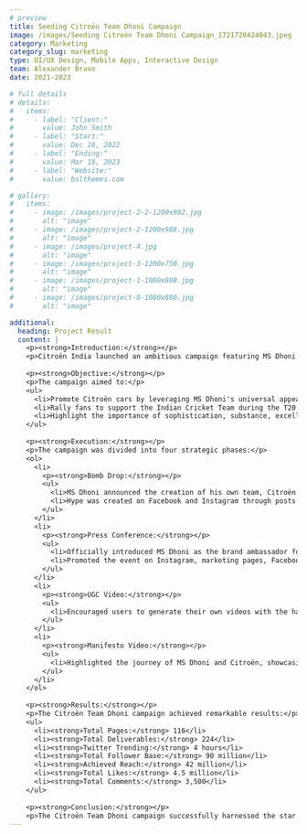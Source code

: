 ```yaml
---
# preview
title: Seeding Citroën Team Dhoni Campaign
image: /images/Seeding Citroën Team Dhoni Campaign_1721720424043.jpeg
category: Marketing
category_slug: marketing
type: UI/UX Design, Mobile Apps, Interactive Design
team: Alexander Bravo
date: 2021-2023

# full details
# details:
#   items:
#     - label: "Client:"
#       value: John Smith
#     - label: "Start:"
#       value: Dec 18, 2022
#     - label: "Ending:"
#       value: Mar 18, 2023
#     - label: "Website:"
#       value: bslthemes.com

# gallery:
#   items:
#     - image: /images/project-2-2-1200x982.jpg
#       alt: "image"
#     - image: /images/project-2-1200x988.jpg
#       alt: "image"
#     - image: /images/project-4.jpg
#       alt: "image"
#     - image: /images/project-3-1200x750.jpg
#       alt: "image"
#     - image: /images/project-1-1080x800.jpg
#       alt: "image"
#     - image: /images/project-8-1080x800.jpg
#       alt: "image"

additional:
  heading: Project Result
  content: |
    <p><strong>Introduction:</strong></p>
    <p>Citroën India launched an ambitious campaign featuring MS Dhoni as their brand ambassador. The "Do What Matters" campaign kicked off with the Citroën Team Dhoni initiative, aimed at rallying fans to support the Indian Cricket Team during the T20 World Championship. This case study outlines the campaign's objectives, execution, and impressive results.</p>
    
    <p><strong>Objective:</strong></p>
    <p>The campaign aimed to:</p>
    <ul>
      <li>Promote Citroën cars by leveraging MS Dhoni's universal appeal.</li>
      <li>Rally fans to support the Indian Cricket Team during the T20 World Championship.</li>
      <li>Highlight the importance of sophistication, substance, excellence, and reliability in Citroën vehicles.</li>
    </ul>
    
    <p><strong>Execution:</strong></p>
    <p>The campaign was divided into four strategic phases:</p>
    <ol>
      <li>
        <p><strong>Bomb Drop:</strong></p>
        <ul>
          <li>MS Dhoni announced the creation of his own team, Citroën Team Dhoni.</li>
          <li>Hype was created on Facebook and Instagram through posts and stories, generating curiosity and excitement.</li>
        </ul>
      </li>
      <li>
        <p><strong>Press Conference:</strong></p>
        <ul>
          <li>Officially introduced MS Dhoni as the brand ambassador for Citroën in India.</li>
          <li>Promoted the event on Instagram, marketing pages, Facebook, and through influential tweets by personalities like Mufaddal Vohra, KPS Gill, and Swati C.</li>
        </ul>
      </li>
      <li>
        <p><strong>UGC Video:</strong></p>
        <ul>
          <li>Encouraged users to generate their own videos with the hashtag #CitroenTeamDhoni.</li>
        </ul>
      </li>
      <li>
        <p><strong>Manifesto Video:</strong></p>
        <ul>
          <li>Highlighted the journey of MS Dhoni and Citroën, showcasing their shared values of excellence and reliability.</li>
        </ul>
      </li>
    </ol>
    
    <p><strong>Results:</strong></p>
    <p>The Citroën Team Dhoni campaign achieved remarkable results:</p>
    <ul>
      <li><strong>Total Pages:</strong> 116</li>
      <li><strong>Total Deliverables:</strong> 224</li>
      <li><strong>Twitter Trending:</strong> 4 hours</li>
      <li><strong>Total Follower Base:</strong> 90 million</li>
      <li><strong>Achieved Reach:</strong> 42 million</li>
      <li><strong>Total Likes:</strong> 4.5 million</li>
      <li><strong>Total Comments:</strong> 3,500</li>
    </ul>
    
    <p><strong>Conclusion:</strong></p>
    <p>The Citroën Team Dhoni campaign successfully harnessed the star power of MS Dhoni to promote Citroën vehicles and rally support for the Indian Cricket Team. The multi-phase strategy generated significant buzz, engagement, and reach, highlighting Citroën's commitment to excellence and reliability. This campaign was executed by Leo Burnett, Mumbai, and Meme Creatives, with distribution across all social platforms (seeding of creatives) handled by Marque Berry.</p>
---
```

